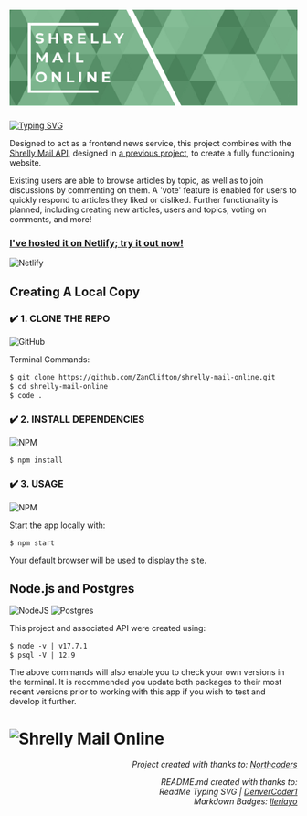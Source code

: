 # ![Shrelly Mail Online](https://github.com/ZanClifton/be-project-nc-news/blob/main/shrelly-mail-online.jpeg)

[![Typing SVG](https://readme-typing-svg.herokuapp.com?duration=2000&color=3F9748&multiline=true&lines=Zan+Clifton+|+Shrelly+Mail+Online;A+News+And+Discussion+Site)](https://git.io/typing-svg)

Designed to act as a frontend news service, this project combines with the [Shrelly Mail API](https://shrelly-mail-online.herokuapp.com/api), designed in [a previous project](https://github.com/ZanClifton/shrelly-mail-api), to create a fully functioning website.

Existing users are able to browse articles by topic, as well as to join discussions by commenting on them. A 'vote' feature is enabled for users to quickly respond to articles they liked or disliked. Further functionality is planned, including creating new articles, users and topics, voting on comments, and more!

### [I've hosted it on Netlify; try it out now!](https://shrellymailonline.netlify.app/)
![Netlify](https://img.shields.io/badge/netlify-%23000000.svg?style=for-the-badge&logo=netlify&logoColor=#00C7B7)

## Creating A Local Copy

### ✔️ 1. CLONE THE REPO
![GitHub](https://img.shields.io/badge/github-%23121011.svg?style=for-the-badge&logo=github&logoColor=white)

Terminal Commands:
```
$ git clone https://github.com/ZanClifton/shrelly-mail-online.git
$ cd shrelly-mail-online
$ code .
```

### ✔️ 2. INSTALL DEPENDENCIES
![NPM](https://img.shields.io/badge/NPM-%23000000.svg?style=for-the-badge&logo=npm&logoColor=white)
```
$ npm install
```

### ✔️ 3. USAGE
![NPM](https://img.shields.io/badge/NPM-%23000000.svg?style=for-the-badge&logo=npm&logoColor=white)

Start the app locally with:
```
$ npm start
```
Your default browser will be used to display the site.

## Node.js and Postgres
![NodeJS](https://img.shields.io/badge/node.js-6DA55F?style=for-the-badge&logo=node.js&logoColor=white) ![Postgres](https://img.shields.io/badge/postgres-%23316192.svg?style=for-the-badge&logo=postgresql&logoColor=white)

This project and associated API were created using:
```
$ node -v | v17.7.1
$ psql -V | 12.9
```
The above commands will also enable you to check your own versions in the terminal. It is recommended you update both packages to their most recent versions prior to working with this app if you wish to test and develop it further.

#
# ![Shrelly Mail Online](https://github.com/ZanClifton/shrelly-mail-api/blob/main/shrelly-mail-online.jpeg)

<div align=right>
  <h6> Project created with thanks to: <a href="https://northcoders.com/">Northcoders</a>
  <p>README.md created with thanks to: <br>ReadMe Typing SVG | <a href="https://git.io/typing-svg">DenverCoder1</a>  
  <br>Markdown Badges: <a href="https://github.com/Ileriayo/markdown-badges">Ileriayo</a></h6>
</div>
